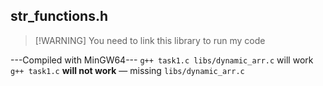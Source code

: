 ## str_functions.h
>[!WARNING] You need to link this library to run my code

---Compiled with MinGW64---
`g++ task1.c libs/dynamic_arr.c` will work
`g++ task1.c` **will not work** — missing `libs/dynamic_arr.c`